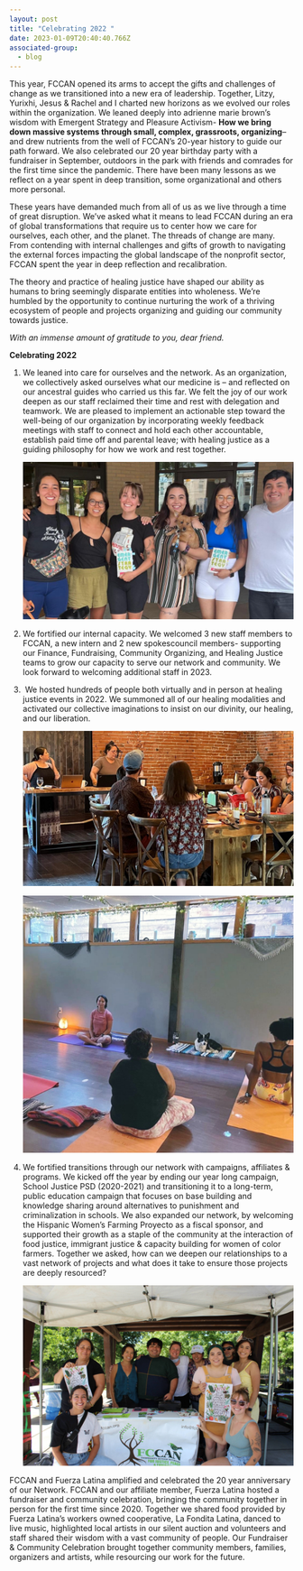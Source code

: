 ```yaml
---
layout: post
title: "Celebrating 2022 "
date: 2023-01-09T20:40:40.766Z
associated-group:
  - blog
---
```

This year, FCCAN opened its arms to accept the gifts and challenges of change as we transitioned into a new era of leadership. Together, Litzy, Yurixhi, Jesus & Rachel and I charted new horizons as we evolved our roles within the organization. We leaned deeply into adrienne marie brown’s wisdom with Emergent Strategy and Pleasure Activism- **How we bring down massive systems through small, complex, grassroots, organizing**– and drew nutrients from the well of FCCAN’s 20-year history to guide our path forward. We also celebrated our 20 year birthday party with a fundraiser in September, outdoors in the park with friends and comrades for the first time since the pandemic. There have been many lessons as we reflect on a year spent in deep transition, some organizational and others more personal. 

These years have demanded much from all of us as we live through a time of great disruption. We’ve asked what it means to lead FCCAN during an era of global transformations that require us to center how we care for ourselves, each other, and the planet. The threads of change are many. From contending with internal challenges and gifts of growth to navigating the external forces impacting the global landscape of the nonprofit sector, FCCAN spent the year in deep reflection and recalibration. 

The theory and practice of healing justice have shaped our ability as humans to bring seemingly disparate entities into wholeness. We’re humbled by the opportunity to continue nurturing the work of a thriving ecosystem of people and projects organizing and guiding our community towards justice. 

*With an immense amount of gratitude to you, dear friend.*

**Celebrating 2022**



1. We leaned into care for ourselves and the network. As an organization, we collectively asked ourselves what our medicine is – and reflected on our ancestral guides who carried us this far. We felt the joy of our work deepen as our staff reclaimed their time and rest with delegation and teamwork. We are pleased to implement an actionable step toward the well-being of our organization by incorporating weekly feedback meetings with staff to connect and hold each other accountable, establish paid time off and parental leave; with healing justice as a guiding philosophy for how we work and rest together. 

   ![](/media/screen-shot-2023-01-09-at-1.19.00-pm.png)
2. We fortified our internal capacity. We welcomed 3 new staff members to FCCAN, a new intern and 2 new spokescouncil members- supporting our Finance, Fundraising, Community Organizing, and Healing Justice teams to grow our capacity to serve our network and community. We look forward to welcoming additional staff in 2023. 


3.  We hosted hundreds of people both virtually and in person at healing justice events in 2022. We summoned all of our healing modalities and activated our collective imaginations to insist on our divinity, our healing, and our liberation. 

   ![](/media/screen-shot-2023-01-09-at-1.44.05-pm.png)

   ![](/media/screen-shot-2023-01-09-at-1.46.26-pm.png)
4. We fortified transitions through our network with campaigns, affiliates & programs. We kicked off the year by ending our year long campaign, School Justice PSD (2020-2021) and transitioning it to a long-term, public education campaign that focuses on base building and knowledge sharing around alternatives to punishment and criminalization in schools. We also expanded our network, by welcoming the Hispanic Women’s Farming Proyecto as a fiscal sponsor, and supported their growth as a staple of the community at the interaction of food justice, immigrant justice & capacity building for women of color farmers. Together we asked, how can we deepen our relationships to a vast network of projects and what does it take to ensure those projects are deeply resourced? 

   ![](/media/fccan-fundraiser-sept-2022.jpg)

FCCAN and Fuerza Latina amplified and celebrated the 20 year anniversary of our Network. FCCAN and our affiliate member, Fuerza Latina hosted a fundraiser and community celebration, bringing the community together in person for the first time since 2020. Together we shared food provided by Fuerza Latina’s workers owned cooperative, La Fondita Latina, danced to live music, highlighted local artists in our silent auction and volunteers and staff shared their wisdom with a vast community of [](https://alliedmedia.us7.list-manage.com/track/click?u=ed3193a97f901cbe49364e914&id=a5f0df7169&e=a37228b19c) people. Our [](https://alliedmedia.us7.list-manage.com/track/click?u=ed3193a97f901cbe49364e914&id=170f04c65a&e=a37228b19c) Fundraiser & Community Celebration brought together community members, families, organizers and artists, while resourcing our work for the future.